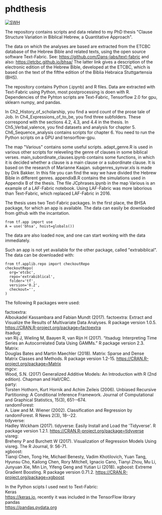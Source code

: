 # phdthesis

[![SWH](https://archive.softwareheritage.org/badge/swh:1:dir:19ab94323490bfe52b43236493a548fe08ea4ef3;origin=https://github.com/MartijnNaaijer/phdthesis/)](https://archive.softwareheritage.org/swh:1:dir:19ab94323490bfe52b43236493a548fe08ea4ef3;origin=https://github.com/MartijnNaaijer/phdthesis/)

The repository contains scripts and data related to my PhD thesis "Clause Structure Variation in Biblical Hebrew, a Quantitative Approach".

The data on which the analyses are based are extracted from the ETCBC database of the Hebrew Bible and related texts, 
using the open source software Text-Fabric. See: https://github.com/Dans-labs/text-fabric and also: https://etcbc.github.io/bhsa/
The latter link gives a description of the electronic edition of the Hebrew Bible, developed at the ETCBC, which is based on the text
of the fifthe edition of the Biblia Hebraica Stuttgartensia (BHS).

The repository contains Python (.ipynb) and R files. Data are extracted with Text-Fabric using Python, most postprocessing is doen with R.
Dependencies of the Pyhton scripts are Text-Fabric, Tensorflow 2.0 for gpu, sklearn numpy, and pandas.

In Ch2_History_of_scholarship, you find a word count of the prose tale of Job.
In Ch4_Expressions_of_to_be, you find three subfolders. These correspond with the sections 4.2, 4.3, and 4.4 in the thesis.
In Ch5_Verbal_valence, you find datasets and analysis for chapter 5.
Ch6_Sequence_analysis contains scripts for chapter 6. You need to run the Python scripts on a GPU and tensorflow-gpu.

The map "Various" contains some useful scripts. adapt_genre.R is used in various other scripts for releveling the genre of clauses in some biblical verses. main_subordinate_clauses.ipynb contains some functions, in which it is decided whether a clause is a main clause or a subordinate clause. It is based on the research of Marianne Kaajan. subgenres_synvar.xls is made by Dirk Bakker. In this file you can find the way we have divided the Hebrew Bible in different genres. appendixB.R contains the simulations used in Appendix B of the thesis. The file JCphrases.ipynb in the map Various is an example of a LAF-Fabric notebook. Using LAF-Fabric was more laborious than Text-Fabric, which replaced LAF-Fabric in 2016.

The thesis uses two Text-Fabric packages. In the first place, the BHSA package, for which an app is available. The data can easily be downloaded from github with the incantation.

```
from tf.app import use
A = use('bhsa', hoist=globals())
```
The data are also loaded now, and one can start working with the data immediately.

Such an app is not yet available for the other package, called "extrabiblical". The data can be downloaded with:
```
from tf.applib.repo import checkoutRepo
checkoutRepo(
  org='etcbc',
  repo='extrabiblical',
  folder='tf',
  version='0.2',
  checkout='',
)
```


The following R packages were used:

factoextra:  
Alboukadel Kassambara and Fabian Mundt (2017). factoextra: Extract and Visualize the Results of Multivariate Data Analyses. R package version 1.0.5. https://CRAN.R-project.org/package=factoextra  
itsadug:  
van Rij J, Wieling M, Baayen R, van Rijn H (2017). “itsadug: Interpreting Time Series an Autocorrelated Data Using GAMMs.” R package version 2.3.  
Matrix:  
Douglas Bates and Martin Maechler (2018). Matrix: Sparse and Dense Matrix Classes and Methods. R package version 1.2-15. https://CRAN.R-project.org/package=Matrix  
mgcv:  
Wood, S.N. (2017) Generalized Additive Models: An Introduction with R (2nd edition). Chapman and Hall/CRC.  
party:  
Torsten Hothorn, Kurt Hornik and Achim Zeileis (2006). Unbiased Recursive Partitioning: A Conditional Inference Framework. Journal of Computational and Graphical Statistics, 15(3), 651--674.  
randomForest:  
A. Liaw and M. Wiener (2002). Classification and Regression by randomForest. R News 2(3), 18--22.  
tidyverse:  
Hadley Wickham (2017). tidyverse: Easily Install and Load the 'Tidyverse'. R package version 1.2.1. https://CRAN.R-project.org/package=tidyverse  
visreg:  
Breheny P and Burchett W (2017). Visualization of Regression Models Using visreg. The R Journal, 9: 56-71.  
xgboost:  
Tianqi Chen, Tong He, Michael Benesty, Vadim Khotilovich, Yuan Tang, Hyunsu Cho, Kailong Chen, Rory Mitchell, Ignacio Cano, Tianyi Zhou, Mu Li, Junyuan Xie, Min Lin, Yifeng Geng and Yutian Li (2018). xgboost: Extreme Gradient Boosting. R package version 0.71.2.
https://CRAN.R-project.org/package=xgboost  

In the Python scipts I used next to Text-Fabric:  
Keras  
https://keras.io, recently it was included in the TensorFlow library    
pandas  
https://pandas.pydata.org  


